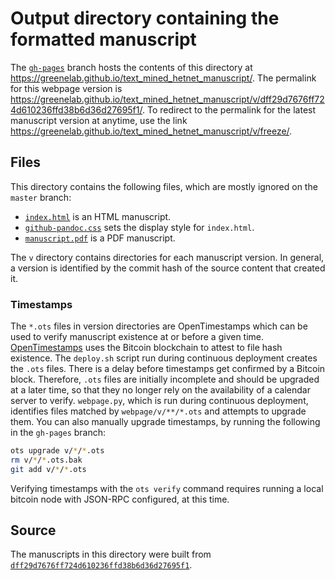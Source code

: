 # Output directory containing the formatted manuscript

The [`gh-pages`](https://github.com/greenelab/text_mined_hetnet_manuscript/tree/gh-pages) branch hosts the contents of this directory at https://greenelab.github.io/text_mined_hetnet_manuscript/.
The permalink for this webpage version is https://greenelab.github.io/text_mined_hetnet_manuscript/v/dff29d7676ff724d610236ffd38b6d36d27695f1/.
To redirect to the permalink for the latest manuscript version at anytime, use the link https://greenelab.github.io/text_mined_hetnet_manuscript/v/freeze/.

## Files

This directory contains the following files, which are mostly ignored on the `master` branch:

+ [`index.html`](index.html) is an HTML manuscript.
+ [`github-pandoc.css`](github-pandoc.css) sets the display style for `index.html`.
+ [`manuscript.pdf`](manuscript.pdf) is a PDF manuscript.

The `v` directory contains directories for each manuscript version.
In general, a version is identified by the commit hash of the source content that created it.

### Timestamps

The `*.ots` files in version directories are OpenTimestamps which can be used to verify manuscript existence at or before a given time.
[OpenTimestamps](https://opentimestamps.org/) uses the Bitcoin blockchain to attest to file hash existence.
The `deploy.sh` script run during continuous deployment creates the `.ots` files.
There is a delay before timestamps get confirmed by a Bitcoin block.
Therefore, `.ots` files are initially incomplete and should be upgraded at a later time, so that they no longer rely on the availability of a calendar server to verify.
`webpage.py`, which is run during continuous deployment, identifies files matched by `webpage/v/**/*.ots` and attempts to upgrade them.
You can also manually upgrade timestamps, by running the following in the `gh-pages` branch:

```sh
ots upgrade v/*/*.ots
rm v/*/*.ots.bak
git add v/*/*.ots
```

Verifying timestamps with the `ots verify` command requires running a local bitcoin node with JSON-RPC configured, at this time.

## Source

The manuscripts in this directory were built from
[`dff29d7676ff724d610236ffd38b6d36d27695f1`](https://github.com/greenelab/text_mined_hetnet_manuscript/commit/dff29d7676ff724d610236ffd38b6d36d27695f1).
